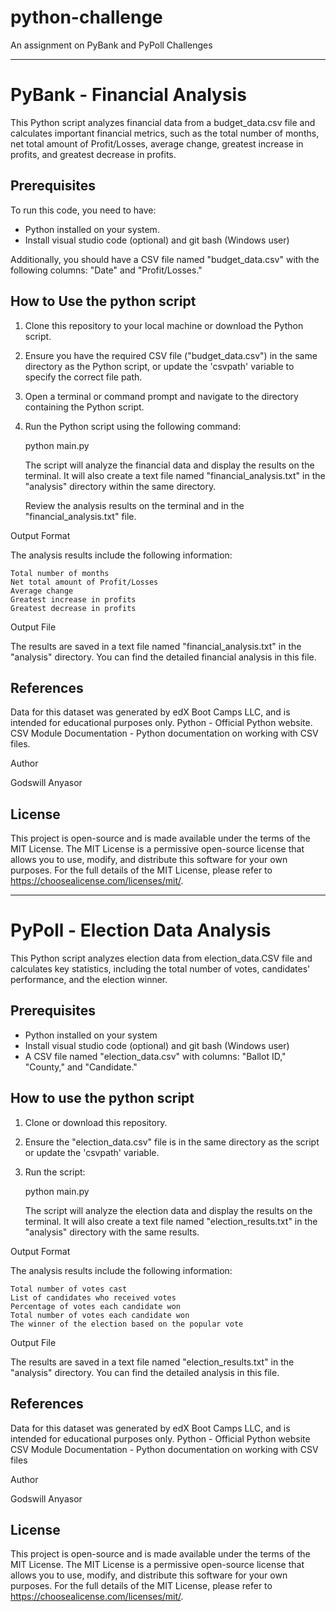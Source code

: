 # python-challenge
An assignment on PyBank and PyPoll Challenges

**************************************************************************************

# PyBank - Financial Analysis

This Python script analyzes financial data from a budget_data.csv file and calculates important financial metrics, such as the total number of months, net total amount of Profit/Losses, average change, greatest increase in profits, and greatest decrease in profits.

## Prerequisites

To run this code, you need to have:
- Python installed on your system. 
- Install visual studio code (optional) and git bash (Windows user)

Additionally, you should have a CSV file named "budget_data.csv" with the following columns: "Date" and "Profit/Losses."

## How to Use the python script

1. Clone this repository to your local machine or download the Python script.

2. Ensure you have the required CSV file ("budget_data.csv") in the same directory as the Python script, or update the 'csvpath' variable to specify the correct file path.

3. Open a terminal or command prompt and navigate to the directory containing the Python script.

4. Run the Python script using the following command:

    python main.py

    The script will analyze the financial data and display the results on the terminal. It will also create a text file named "financial_analysis.txt" in the "analysis" directory within the same directory.

    Review the analysis results on the terminal and in the "financial_analysis.txt" file.

Output Format

The analysis results include the following information:

    Total number of months
    Net total amount of Profit/Losses
    Average change
    Greatest increase in profits
    Greatest decrease in profits

Output File

The results are saved in a text file named "financial_analysis.txt" in the "analysis" directory. You can find the detailed financial analysis in this file.

## References
    
Data for this dataset was generated by edX Boot Camps LLC, and is intended for educational purposes only.
Python - Official Python website.
 CSV Module Documentation - Python documentation on working with CSV files.

Author

Godswill Anyasor

## License

This project is open-source and is made available under the terms of the MIT License. The MIT License is a permissive open-source license that allows you to use, modify, and distribute this software for your own purposes. For the full details of the MIT License, please refer to https://choosealicense.com/licenses/mit/.

**************************************************************************************
# PyPoll - Election Data Analysis

This Python script analyzes election data from election_data.CSV file and calculates key statistics, including the total number of votes, candidates' performance, and the election winner.

## Prerequisites

- Python installed on your system
- Install visual studio code (optional) and git bash (Windows user)
- A CSV file named "election_data.csv" with columns: "Ballot ID," "County," and "Candidate."

## How to use the python script

1. Clone or download this repository.

2. Ensure the "election_data.csv" file is in the same directory as the script or update the 'csvpath' variable.

3. Run the script:

    python main.py

    The script will analyze the election data and display the results on the terminal. It will also create a text file named "election_results.txt" in the "analysis" directory with the same results.

Output Format

The analysis results include the following information:

    Total number of votes cast
    List of candidates who received votes
    Percentage of votes each candidate won
    Total number of votes each candidate won
    The winner of the election based on the popular vote

Output File

The results are saved in a text file named "election_results.txt" in the "analysis" directory. You can find the detailed analysis in this file.

## References

Data for this dataset was generated by edX Boot Camps LLC, and is intended for educational purposes only.
Python - Official Python website
CSV Module Documentation - Python documentation on working with CSV files

Author

Godswill Anyasor

## License

This project is open-source and is made available under the terms of the MIT License. The MIT License is a permissive open-source license that allows you to use, modify, and distribute this software for your own purposes. For the full details of the MIT License, please refer to https://choosealicense.com/licenses/mit/.
